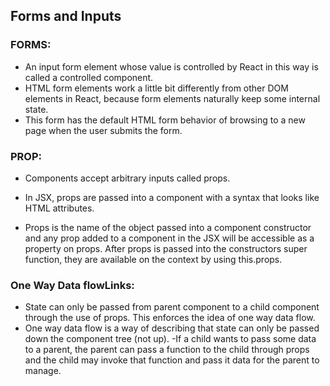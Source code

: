 ## Forms and Inputs

### FORMS:
- An input form element whose value is controlled by React in this way is called a controlled component.
- HTML form elements work a little bit differently from other DOM elements in React, because form elements naturally keep some internal state.
- This form has the default HTML form behavior of browsing to a new page when the user submits the form.

### PROP:
- Components accept arbitrary inputs called props.

- In JSX, props are passed into a component with a syntax that looks like HTML attributes.

- Props is the name of the object passed into a component constructor and any prop added to a component in the JSX will be accessible as a property on props. After props is passed into the constructors super function, they are available on the context by using this.props.

### One Way Data flowLinks:
- State can only be passed from parent component to a child component through the use of props. This enforces the idea of one way data flow.
- One way data flow is a way of describing that state can only be passed down the component tree (not up).
-If a child wants to pass some data to a parent, the parent can pass a function to the child through props and the child may invoke that function and pass it data for the parent to manage.
